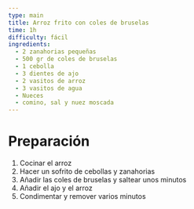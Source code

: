```yaml
---
type: main
title: Arroz frito con coles de bruselas
time: 1h
difficulty: fácil
ingredients:
  - 2 zanahorias pequeñas
  - 500 gr de coles de bruselas
  - 1 cebolla
  - 3 dientes de ajo
  - 2 vasitos de arroz
  - 3 vasitos de agua
  - Nueces
  - comino, sal y nuez moscada
---
```


# Preparación

1. Cocinar el arroz
1. Hacer un sofrito de cebollas y zanahorias
1. Añadir las coles de bruselas y saltear unos minutos
1. Añadir el ajo y el arroz
1. Condimentar y remover varios minutos

